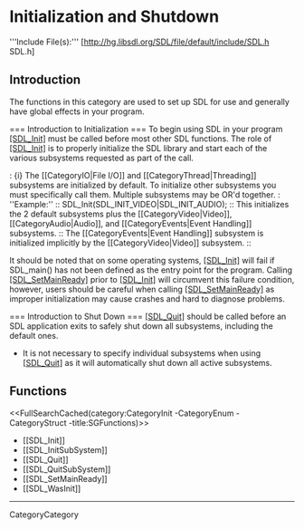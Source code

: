 # Initialization and Shutdown
'''Include File(s):''' [http://hg.libsdl.org/SDL/file/default/include/SDL.h SDL.h]


## Introduction
The functions in this category are used to set up SDL for use and generally have global effects in your program.

=== Introduction to Initialization ===
To begin using SDL in your program [[SDL_Init]]() must be called before most other SDL functions.  The role of [[SDL_Init]]() is to properly initialize the SDL library and start each of the various subsystems requested as part of the call.

: {i} The [[CategoryIO|File I/O]] and [[CategoryThread|Threading]] subsystems are initialized by default.  To initialize other subsystems you must specifically call them.  Multiple subsystems may be OR'd together.
: ''Example:''
:: <syntaxhighlight lang="c"> SDL_Init(SDL_INIT_VIDEO|SDL_INIT_AUDIO); </syntaxhighlight>
:: This initializes the 2 default subsystems plus the [[CategoryVideo|Video]], [[CategoryAudio|Audio]], and [[CategoryEvents|Event Handling]] subsystems.
:: The [[CategoryEvents|Event Handling]] subsystem is initialized implicitly by the [[CategoryVideo|Video]] subsystem.
::

It should be noted that on some operating systems, [[SDL_Init]]() will fail if SDL_main() has not been defined as the entry point for the program.  Calling [[SDL_SetMainReady]]() prior to [[SDL_Init]]() will circumvent this failure condition, however, users should be careful when calling [[SDL_SetMainReady]]() as improper initialization may cause crashes and hard to diagnose problems.

=== Introduction to Shut Down ===
[[SDL_Quit]]() should be called before an SDL application exits to safely shut down all subsystems, including the default ones.

* It is not necessary to specify individual subsystems when using [[SDL_Quit]]() as it will automatically shut down all active subsystems.

<!-- #Remove this line and the ## in front of the following if they become relevant to this category to activate them. -->
<!-- #== Enumerations == -->
<!-- #<<FullSearchCached(category:CategoryEnum CategoryInit -title:SGEnumerations)>> -->
<!-- #== Structures == -->
<!-- #<<FullSearchCached(category:CategoryStruct CategoryInit -title:SGStructures)>> -->
## Functions
<<FullSearchCached(category:CategoryInit -CategoryEnum -CategoryStruct -title:SGFunctions)>>

<!-- BEGIN CATEGORY LIST -->
* [[SDL_Init]]
* [[SDL_InitSubSystem]]
* [[SDL_Quit]]
* [[SDL_QuitSubSystem]]
* [[SDL_SetMainReady]]
* [[SDL_WasInit]]
<!-- END CATEGORY LIST -->
----
CategoryCategory
